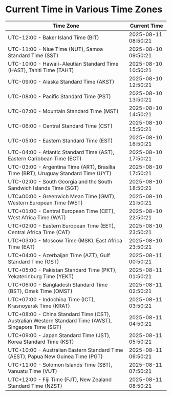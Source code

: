 # Current Time in Various Time Zones

| Time Zone | Current Time |
|-----------|--------------|
| UTC-12:00 - Baker Island Time (BIT) | 2025-08-11 08:50:21 |
| UTC-11:00 - Niue Time (NUT), Samoa Standard Time (SST) | 2025-08-10 09:50:21 |
| UTC-10:00 - Hawaii-Aleutian Standard Time (HAST), Tahiti Time (TAHT) | 2025-08-10 10:50:21 |
| UTC-09:00 - Alaska Standard Time (AKST) | 2025-08-10 12:50:21 |
| UTC-08:00 - Pacific Standard Time (PST) | 2025-08-10 13:50:21 |
| UTC-07:00 - Mountain Standard Time (MST) | 2025-08-10 14:50:21 |
| UTC-06:00 - Central Standard Time (CST) | 2025-08-10 15:50:21 |
| UTC-05:00 - Eastern Standard Time (EST) | 2025-08-10 16:50:21 |
| UTC-04:00 - Atlantic Standard Time (AST), Eastern Caribbean Time (ECT) | 2025-08-10 17:50:21 |
| UTC-03:00 - Argentina Time (ART), Brasília Time (BRT), Uruguay Standard Time (UYT) | 2025-08-10 17:50:21 |
| UTC-02:00 - South Georgia and the South Sandwich Islands Time (SGT) | 2025-08-10 18:50:21 |
| UTC±00:00 - Greenwich Mean Time (GMT), Western European Time (WET) | 2025-08-10 21:50:21 |
| UTC+01:00 - Central European Time (CET), West Africa Time (WAT) | 2025-08-10 22:50:21 |
| UTC+02:00 - Eastern European Time (EET), Central Africa Time (CAT) | 2025-08-10 23:50:21 |
| UTC+03:00 - Moscow Time (MSK), East Africa Time (EAT) | 2025-08-10 23:50:21 |
| UTC+04:00 - Azerbaijan Time (AZT), Gulf Standard Time (GST) | 2025-08-11 00:50:21 |
| UTC+05:00 - Pakistan Standard Time (PKT), Yekaterinburg Time (YEKT) | 2025-08-11 01:50:21 |
| UTC+06:00 - Bangladesh Standard Time (BST), Omsk Time (OMST) | 2025-08-11 02:50:21 |
| UTC+07:00 - Indochina Time (ICT), Krasnoyarsk Time (KRAT) | 2025-08-11 03:50:21 |
| UTC+08:00 - China Standard Time (CST), Australian Western Standard Time (AWST), Singapore Time (SGT) | 2025-08-11 04:50:21 |
| UTC+09:00 - Japan Standard Time (JST), Korea Standard Time (KST) | 2025-08-11 05:50:21 |
| UTC+10:00 - Australian Eastern Standard Time (AEST), Papua New Guinea Time (PGT) | 2025-08-11 06:50:21 |
| UTC+11:00 - Solomon Islands Time (SBT), Vanuatu Time (VUT) | 2025-08-11 07:50:21 |
| UTC+12:00 - Fiji Time (FJT), New Zealand Standard Time (NZST) | 2025-08-11 08:50:21 |
